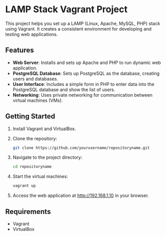 # LAMP Stack Vagrant Project

This project helps you set up a LAMP (Linux, Apache, MySQL, PHP) stack using Vagrant. It creates a consistent environment for developing and testing web applications.

## Features

- **Web Server**: Installs and sets up Apache and PHP to run dynamic web application.
- **PostgreSQL Database**: Sets up PostgreSQL as the database, creating users and databases.
- **User Interface**: Includes a simple form in PHP to enter data into the PostgreSQL database and show the list of users.
- **Networking**: Uses private networking for communication between virtual machines (VMs).

## Getting Started

1. Install Vagrant and VirtualBox.
2. Clone the repository:

   ```bash
   git clone https://github.com/yourusername/repositoryname.git
   ```

3. Navigate to the project directory:

   ```bash
   cd repositoryname
   ```

4. Start the virtual machines:

   ```bash
   vagrant up
   ```

5. Access the web application at http://192.168.1.10 in your browser.

## Requirements

- Vagrant
- VirtualBox
